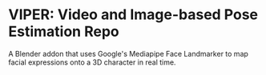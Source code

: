 # VIPER: Video and Image-based Pose Estimation Repo
A Blender addon that uses Google's Mediapipe Face Landmarker to map facial expressions onto a 3D character in real time.
